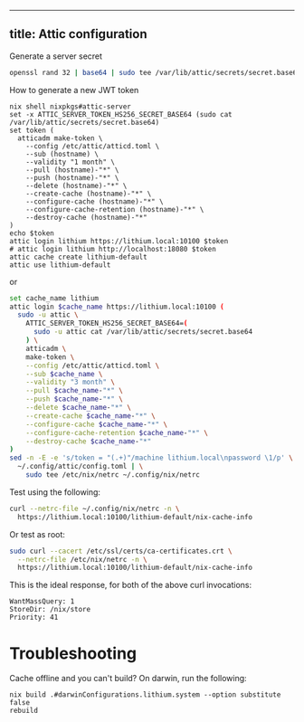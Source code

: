 <!--
SPDX-FileCopyrightText: 2014-2025 Justus Perlwitz

SPDX-License-Identifier: GPL-3.0-or-later
-->

---
title: Attic configuration
---
Generate a server secret

```bash
openssl rand 32 | base64 | sudo tee /var/lib/attic/secrets/secret.base64
```

How to generate a new JWT token

```fish
nix shell nixpkgs#attic-server
set -x ATTIC_SERVER_TOKEN_HS256_SECRET_BASE64 (sudo cat /var/lib/attic/secrets/secret.base64)
set token (
  atticadm make-token \
    --config /etc/attic/atticd.toml \
    --sub (hostname) \
    --validity "1 month" \
    --pull (hostname)-"*" \
    --push (hostname)-"*" \
    --delete (hostname)-"*" \
    --create-cache (hostname)-"*" \
    --configure-cache (hostname)-"*" \
    --configure-cache-retention (hostname)-"*" \
    --destroy-cache (hostname)-"*"
)
echo $token
attic login lithium https://lithium.local:10100 $token
# attic login lithium http://localhost:18080 $token
attic cache create lithium-default
attic use lithium-default
```

or

```bash
set cache_name lithium
attic login $cache_name https://lithium.local:10100 (
  sudo -u attic \
    ATTIC_SERVER_TOKEN_HS256_SECRET_BASE64=(
      sudo -u attic cat /var/lib/attic/secrets/secret.base64
    ) \
    atticadm \
    make-token \
    --config /etc/attic/atticd.toml \
    --sub $cache_name \
    --validity "3 month" \
    --pull $cache_name-"*" \
    --push $cache_name-"*" \
    --delete $cache_name-"*" \
    --create-cache $cache_name-"*" \
    --configure-cache $cache_name-"*" \
    --configure-cache-retention $cache_name-"*" \
    --destroy-cache $cache_name-"*"
)
sed -n -E -e 's/token = "(.+)"/machine lithium.local\npassword \1/p' \
  ~/.config/attic/config.toml | \
    sudo tee /etc/nix/netrc ~/.config/nix/netrc
```

Test using the following:

```bash
curl --netrc-file ~/.config/nix/netrc -n \
  https://lithium.local:10100/lithium-default/nix-cache-info
```

Or test as root:

```bash
sudo curl --cacert /etc/ssl/certs/ca-certificates.crt \
  --netrc-file /etc/nix/netrc -n \
  https://lithium.local:10100/lithium-default/nix-cache-info
```

This is the ideal response, for both of the above curl invocations:

```
WantMassQuery: 1
StoreDir: /nix/store
Priority: 41
```

# Troubleshooting

Cache offline and you can't build? On darwin, run the following:

```
nix build .#darwinConfigurations.lithium.system --option substitute false
rebuild
```
